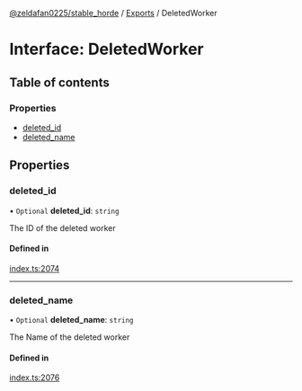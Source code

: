 [@zeldafan0225/stable_horde](../readme.md) / [Exports](../modules.md) / DeletedWorker

# Interface: DeletedWorker

## Table of contents

### Properties

- [deleted\_id](DeletedWorker.md#deleted_id)
- [deleted\_name](DeletedWorker.md#deleted_name)

## Properties

### deleted\_id

• `Optional` **deleted\_id**: `string`

The ID of the deleted worker

#### Defined in

[index.ts:2074](https://github.com/ZeldaFan0225/stable_horde/blob/b03d78a/index.ts#L2074)

___

### deleted\_name

• `Optional` **deleted\_name**: `string`

The Name of the deleted worker

#### Defined in

[index.ts:2076](https://github.com/ZeldaFan0225/stable_horde/blob/b03d78a/index.ts#L2076)

